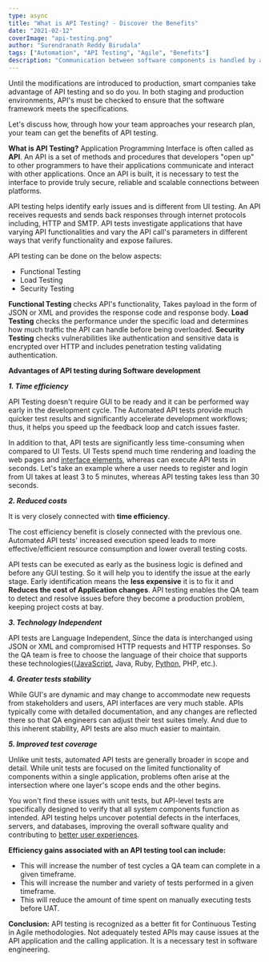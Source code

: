 ```yaml
---
type: async
title: "What is API Testing? - Discover the Benefits"
date: "2021-02-12"
coverImage: "api-testing.png"
author: "Surendranath Reddy Birudala"
tags: ["Automation", "API Testing", "Agile", "Benefits"]
description: "Communication between software components is handled by an API (Application Programming Interface). Discover the advantages of automated API testing."
---
```


Until the modifications are introduced to production, smart companies take advantage of API testing and so do you. In both staging and production environments, API's must be checked to ensure that the software framework meets the specifications.

Let's discuss how, through how your team approaches your research plan, your team can get the benefits of API testing.

**What is API Testing?**
Application Programming Interface is often called as **API**. An API is a set of methods and procedures that developers "open up" to other programmers to have their applications communicate and interact with other applications. Once an API is built, it is necessary to test the interface to provide truly secure, reliable and scalable connections between platforms.

API testing helps identify early issues and is different from UI testing. An API receives requests and sends back responses through internet protocols including, HTTP and SMTP. API tests investigate applications that have varying API functionalities and vary the API call's parameters in different ways that verify functionality and expose failures.

API testing can be done on the below aspects:

- Functional Testing
- Load Testing
- Security Testing

**Functional Testing** checks API's functionality, Takes payload in the form of JSON or XML and provides the response code and response body.
**Load Testing** checks the performance under the specific load and determines how much traffic the API can handle before being overloaded.
**Security Testing** checks vulnerabilities like authentication and sensitive data is encrypted over HTTP and includes penetration testing validating authentication.

**Advantages of API testing during Software development**

**_1. Time efficiency_**

API Testing doesn't require GUI to be ready and it can be performed way early in the development cycle. The Automated API tests provide much quicker test results and significantly accelerate development workflows; thus, it helps you speed up the feedback loop and catch issues faster.

In addition to that, API tests are significantly less time-consuming when compared to UI Tests. UI Tests spend much time rendering and loading the web pages and [interface elements](https://www.trychameleon.com/blog/free-ui-kits), whereas can execute API tests in seconds. Let's take an example where a user needs to register and login from UI takes at least 3 to 5 minutes, whereas API testing takes less than 30 seconds.

**_2. Reduced costs_**

It is very closely connected with **time efficiency**.

The cost efficiency benefit is closely connected with the previous one. Automated API tests' increased execution speed leads to more effective/efficient resource consumption and lower overall testing costs.

API tests can be executed as early as the business logic is defined and before any GUI testing. So it will help you to identify the issue at the early stage. Early identification means the **less expensive** it is to fix it and **Reduces the cost of Application changes**. API testing enables the QA team to detect and resolve issues before they become a production problem, keeping project costs at bay.

**_3. Technology Independent_**

API tests are Language Independent, Since the data is interchanged using JSON or XML and compromised HTTP requests and HTTP responses. So the QA team is free to choose the language of their choice that supports these technologies(([JavaScript](https://www.loginradius.com/blog/async/16-javascript-hacks-for-optimization/), Java, Ruby, [Python](https://www.loginradius.com/blog/async/python-basics-in-minutes/), PHP, etc.).

**_4. Greater tests stability_**

While GUI's are dynamic and may change to accommodate new requests from stakeholders and users, API interfaces are very much stable. APIs typically come with detailed documentation, and any changes are reflected there so that QA engineers can adjust their test suites timely. And due to this inherent stability, API tests are also much easier to maintain.

**_5. Improved test coverage_**

Unlike unit tests, automated API tests are generally broader in scope and detail. While unit tests are focused on the limited functionality of components within a single application, problems often arise at the intersection where one layer's scope ends and the other begins.

You won't find these issues with unit tests, but API-level tests are specifically designed to verify that all system components function as intended. API testing helps uncover potential defects in the interfaces, servers, and databases, improving the overall software quality and contributing to [better user experiences](https://www.loginradius.com/identity-api/).

**Efficiency gains associated with an API testing tool can include:**

- This will increase the number of test cycles a QA team can complete in a given timeframe.
- This will increase the number and variety of tests performed in a given timeframe.
- This will reduce the amount of time spent on manually executing tests before UAT.

**Conclusion:**
API testing is recognized as a better fit for Continuous Testing in Agile methodologies. Not adequately tested APIs may cause issues at the API application and the calling application. It is a necessary test in software engineering.
